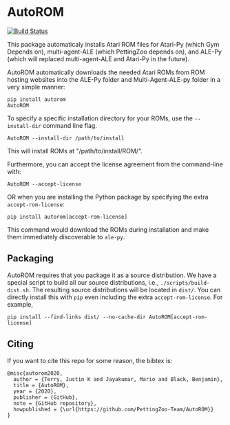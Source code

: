 # AutoROM

[![Build Status](https://travis-ci.com/PettingZoo-Team/AutoROM.svg?branch=master)](https://travis-ci.com/PettingZoo-Team/AutoROM)

This package automaticaly installs Atari ROM files for Atari-Py (which Gym Depends on), multi-agent-ALE (which PettingZoo depends on), and ALE-Py (which will replaced multi-agent-ALE and Atari-Py in the future).

AutoROM automatically downloads the needed Atari ROMs from ROM hosting websites into the ALE-Py folder and Multi-Agent-ALE-py folder in a very simple manner:

```
pip install autorom
AutoROM
```

To specify a specific installation directory for your ROMs, use the `--install-dir` command line flag.
```
AutoROM --install-dir /path/to/install
```
This will install ROMs at "/path/to/install/ROM/".

Furthermore, you can accept the license agreement from the command-line with:
```
AutoROM --accept-license
```
OR when you are installing the Python package by specifying the extra `accept-rom-license`:
```
pip install autorom[accept-rom-license]
```
This command would download the ROMs during installation and make them immediately discoverable to `ale-py`.

## Packaging

AutoROM requires that you package it as a source distribution. We have a special script to build all our source distributions, i.e., `./scripts/build-dist.sh`. The resulting source distributions will be located in `dist/`. You can directly install this with `pip` even including the extra `accept-rom-license`. For example,

```
pip install --find-links dist/ --no-cache-dir AutoROM[accept-rom-license]
```

## Citing

If you want to cite this repo for some reason, the bibtex is:

```
@misc{autorom2020,
  author = {Terry, Justin K and Jayakumar, Mario and Black, Benjamin},
  title = {AutoROM},
  year = {2020},
  publisher = {GitHub},
  note = {GitHub repository},
  howpublished = {\url{https://github.com/PettingZoo-Team/AutoROM}}
}
```

